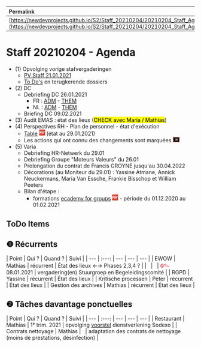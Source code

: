 <link rel="stylesheet" href="https://newdevprojects.github.io/S2/S2.css">
<link rel="stylesheet" href="S2.css">

&nbsp;

&nbsp;

| Permalink |
| :--- |
| [https://newdevprojects.github.io/S2/Staff_20210204/20210204_Staff_Agenda.html](https://newdevprojects.github.io/S2/Staff_20210204/20210204_Staff_Agenda.html) | 

# Staff 20210204 - Agenda

* (1) Opvolging vorige stafvergaderingen
	* [PV Staff 21.01.2021](https://newdevprojects.github.io/S2/Staff_20210121/20210121_Staff_PV.html)
	* [To Do's](#todo) en terugkerende dossiers
* (2) DC 
	* Debriefing DC 26.01.2021
		* FR : [ADM](https://newdevprojects.github.io/S2/Staff/20210126_Adm_FR.pdf) - [THEM](https://newdevprojects.github.io/S2/Staff/20210126_Them_FR.pdf)
		* NL : [ADM](https://newdevprojects.github.io/S2/Staff/20210126_Adm_NL.pdf) - [THEM](https://newdevprojects.github.io/S2/Staff/20210126_Them_NL.pdf)
	* Briefing DC 09.02.2021
* (3) Audit EMAS : état des lieux (<mark>CHECK avec Maria / Mathias</mark>)
* (4) Perspectives RH - Plan de personnel - état d'exécution
	* [Table](TablePlansPersonnel_20210129.pdf) ![](pdf.png) (état au 29.01.2021)
	* Les actions qui ont connu des changements sont marquées ![](table_NEW.png)
* (5) Varia
	* Debriefing HR-Netwerk du 29.01
	* Debriefing Groupe "Moteurs Valeurs" du 26.01
	* Prolongation du contrat de Francis GROYNE jusqu'au 30.04.2022
	* Décorations (au Moniteur du 29.01) : Yassine Atmane, Annick Neuckermans, Maria Van Essche, Frankie Bisschop et William Peeters
	* Bilan d'étape :
		* formations [ecademy for groups](ecademy_for_groups_20201201_20210201.pdf) ![](pdf.png)  - période du 01.12.2020 au 01.02.2021


<a name="todo"> </a>

## ToDo Items

## &#10102; Récurrents

| Point | Qui ? | Quand ? | Suivi |
| --- | :---: | --- | --- | --- |
| EWOW | Mathias | récurrent | &Eacute;tat des lieux &#8592;&#8594; Phases 2,3,4 ? |
| &nbsp; | &nbsp; | <font color="crimson" size="3px">&#10179;&#9998;</font> 08.01.2021 | vergadering(en) Stuurgroep en Begeleidingscomité |
| RGPD | Yassine | récurrent | &Eacute;tat des lieux |
| Kritische processen | Peter | récurrent | &Eacute;tat des lieux |
| Gestion des archives | Mathias | récurrent | &Eacute;tat des lieux |

## &#10103; Tâches davantage ponctuelles

| Point | Qui ? | Quand ? | Suivi |
| --- | :---: | --- | --- | --- |
| Restaurant | Mathias | 1° trim. 2021 | opvolging [voorstel](20210107_Sodexo_aangepaste_werking.pdf) dienstverlening Sodexo |
| Contrats nettoyage | Mathias | &nbsp; | adaptation des contrats de nettoyage (moins de prestations, désinfection) |

